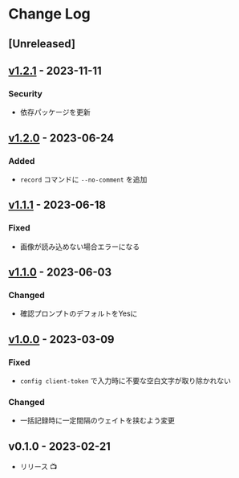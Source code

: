 # Change Log

## [Unreleased]

## [v1.2.1] - 2023-11-11

### Security

- 依存パッケージを更新

## [v1.2.0] - 2023-06-24

### Added

- `record` コマンドに `--no-comment` を追加

## [v1.1.1] - 2023-06-18

### Fixed

- 画像が読み込めない場合エラーになる

## [v1.1.0] - 2023-06-03

### Changed

- 確認プロンプトのデフォルトをYesに

## [v1.0.0] - 2023-03-09

### Fixed

- `config client-token` で入力時に不要な空白文字が取り除かれない

### Changed

- 一括記録時に一定間隔のウェイトを挟むよう変更

## v0.1.0 - 2023-02-21

- リリース 📺

[v1.2.1]: https://github.com/arrow2nd/anct/compare/v1.2.0...v1.2.1
[v1.2.0]: https://github.com/arrow2nd/anct/compare/v1.1.0...v1.2.0
[v1.1.1]: https://github.com/arrow2nd/anct/compare/v1.0.1...v1.1.1
[v1.1.0]: https://github.com/arrow2nd/anct/compare/v1.0.0...v1.1.0
[v1.0.0]: https://github.com/arrow2nd/anct/compare/v0.1.0...v1.0.0
